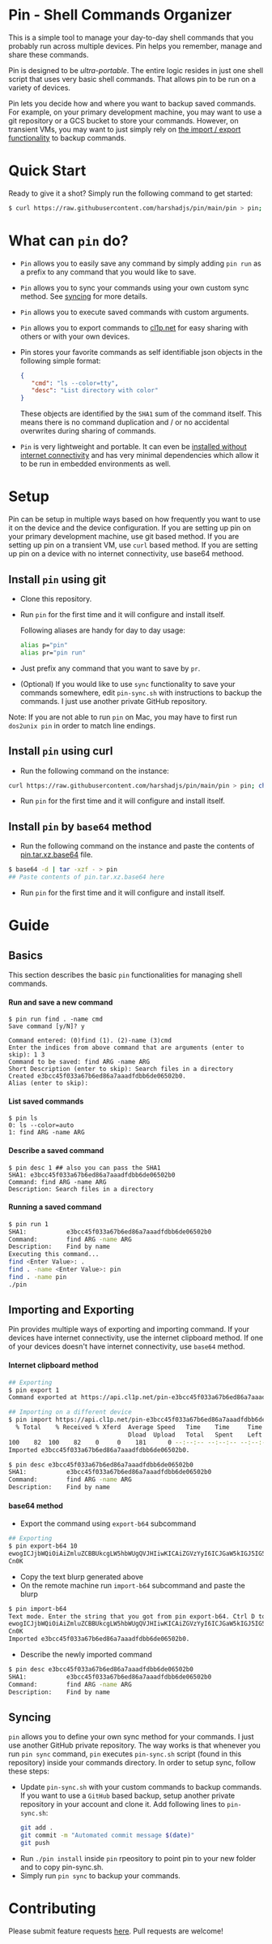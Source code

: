 # Pin - Shell Commands Organizer

This is a simple tool to manage your day-to-day shell commands that you
probably run across multiple devices. Pin helps you remember, manage and share
these commands.

Pin is designed to be *ultra-portable*. The entire logic resides in just one shell
script that uses very basic shell commands. That allows pin to be run on a
variety of devices.

Pin lets you decide how and where you want to backup saved commands. For
example, on your primary development machine, you may want to use a git
repository or a GCS bucket to store your commands. However, on transient VMs,
you may want to just simply rely on
[the import / export functionality](#importing-and-exporting) to backup commands.

# Quick Start
Ready to give it a shot? Simply run the following command to get started:

```bash
$ curl https://raw.githubusercontent.com/harshadjs/pin/main/pin > pin; chmod +x pin
```

# What can `pin` do?

* `Pin` allows you to easily save any command by simply adding `pin run` as a
  prefix to any command that you would like to save.

* `Pin` allows you to sync your commands using your own custom sync method.
  See [syncing](#syncing) for more details.

* `Pin` allows you to execute saved commands with custom arguments.

* `Pin` allows you to export commands to [cl1p.net](http://cl1p.net) for easy
  sharing with others or with your own devices.

*  Pin stores your favorite commands as self identifiable json objects in the
   following simple format:
   ```json
   {
      "cmd": "ls --color=tty",
      "desc": "List directory with color"
   }
   ```
   These objects are identified by the `SHA1` sum of the command itself. This
   means there is no command duplication and / or no accidental overwrites
   during sharing of commands.

* `Pin` is very lightweight and portable. It can even be
  [installed without internet connectivity](#install-pin-by-base64-method) and
  has very minimal dependencies which allow it to be run in embedded
  environments as well.

# Setup

Pin can be setup in multiple ways based on how frequently you want to use it on
the device and the device configuration. If you are setting up pin on your
primary development machine, use git based method. If you are setting up pin
on a transient VM, use `curl` based method. If you are setting up pin on a
device with no internet connectivity, use base64 methood.

## Install `pin` using git

* Clone this repository.

* Run `pin` for the first time and it will configure and install itself.

  Following aliases are handy for day to day usage:

  ```bash
  alias p="pin"
  alias pr="pin run"
  ```
* Just prefix any command that you want to save by `pr`.

* (Optional) If you would like to use `sync` functionality to save your
commands somewhere, edit `pin-sync.sh` with instructions to backup the
commands. I just use another private GitHub repository.

Note: If you are not able to run `pin` on Mac, you may have to first run
`dos2unix pin` in order to match line endings.

## Install `pin` using curl

* Run the following command on the instance:

```bash
curl https://raw.githubusercontent.com/harshadjs/pin/main/pin > pin; chmod +x pin
```

* Run `pin` for the first time and it will configure and install itself.

## Install `pin` by `base64` method

* Run the following command on the instance and paste the contents of
  [pin.tar.xz.base64](https://raw.githubusercontent.com/harshadjs/pin/main/pin.tar.xz.base64) file.

```bash
$ base64 -d | tar -xzf - > pin
## Paste contents of pin.tar.xz.base64 here 
```

* Run `pin` for the first time and it will configure and install itself.

# Guide

## Basics

This section describes the basic `pin` functionalities for managing shell
commands.
#### Run and save a new command
```
$ pin run find . -name cmd
Save command [y/N]? y

Command entered: (0)find (1). (2)-name (3)cmd
Enter the indices from above command that are arguments (enter to skip): 1 3
Command to be saved: find ARG -name ARG
Short Description (enter to skip): Search files in a directory
Created e3bcc45f033a67b6ed86a7aaadfdbb6de06502b0.
Alias (enter to skip):
```

#### List saved commands
```
$ pin ls
0: ls --color=auto
1: find ARG -name ARG
```

#### Describe a saved command
```
$ pin desc 1 ## also you can pass the SHA1
SHA1: e3bcc45f033a67b6ed86a7aaadfdbb6de06502b0
Command: find ARG -name ARG
Description: Search files in a directory
```

#### Running a saved command
```bash
$ pin run 1
SHA1:           e3bcc45f033a67b6ed86a7aaadfdbb6de06502b0
Command:        find ARG -name ARG
Description:    Find by name
Executing this command...
find <Enter Value>: .
find . -name <Enter Value>: pin
find . -name pin
./pin
```

## Importing and Exporting
Pin provides multiple ways of exporting and importing command. If your devices
have internet connectivity, use the internet clipboard method. If one of your
devices doesn't have internet connectivity, use `base64` method.

#### Internet clipboard method
```bash
## Exporting
$ pin export 1
Command exported at https://api.cl1p.net/pin-e3bcc45f033a67b6ed86a7aaadfdbb6de06502b0-1608052016

## Importing on a different device
$ pin import https://api.cl1p.net/pin-e3bcc45f033a67b6ed86a7aaadfdbb6de06502b0-1608052016
  % Total    % Received % Xferd  Average Speed   Time    Time     Time  Current
                                 Dload  Upload   Total   Spent    Left  Speed
100    82  100    82    0     0    181      0 --:--:-- --:--:-- --:--:--   181
Imported e3bcc45f033a67b6ed86a7aaadfdbb6de06502b0.

$ pin desc e3bcc45f033a67b6ed86a7aaadfdbb6de06502b0
SHA1:           e3bcc45f033a67b6ed86a7aaadfdbb6de06502b0
Command:        find ARG -name ARG
Description:    Find by name
```
#### base64 method
* Export the command using `export-b64` subcommand
```bash
## Exporting
$ pin export-b64 10
ewogICJjbWQiOiAiZmluZCBBUkcgLW5hbWUgQVJHIiwKICAiZGVzYyI6ICJGaW5kIGJ5IG5hbWUi
Cn0K
```
* Copy the text blurp generated above
* On the remote machine run `import-b64` subcommand and paste the blurp
```bash
$ pin import-b64
Text mode. Enter the string that you got from pin export-b64. Ctrl D to stop:
ewogICJjbWQiOiAiZmluZCBBUkcgLW5hbWUgQVJHIiwKICAiZGVzYyI6ICJGaW5kIGJ5IG5hbWUi
Cn0K
Imported e3bcc45f033a67b6ed86a7aaadfdbb6de06502b0.
```
* Describe the newly imported command
```bash
$ pin desc e3bcc45f033a67b6ed86a7aaadfdbb6de06502b0
SHA1:           e3bcc45f033a67b6ed86a7aaadfdbb6de06502b0
Command:        find ARG -name ARG
Description:    Find by name
```

## Syncing
`pin` allows you to define your own sync method for your commands. I just use
another GitHub private repository. The way works is that whenever you
run `pin sync` command, `pin` executes `pin-sync.sh` script (found in this
repository) inside your commands directory. In order to setup sync, follow
these steps:

* Update `pin-sync.sh` with your custom commands to backup commands. If you want
  to use a `GitHub` based backup, setup another private repository in your
  account and clone it. Add following lines to `pin-sync.sh`:
  ``` bash
  git add .
  git commit -m "Automated commit message $(date)"
  git push
  ```
* Run `./pin install` inside `pin` rpeository to point pin to your new folder and to copy pin-sync.sh.
* Simply run `pin sync` to backup your commands.

# Contributing

Please submit feature requests [here](https://github.com/harshadjs/pin/issues).
Pull requests are welcome!

